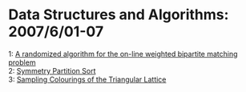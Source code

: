 # Data Structures and Algorithms: 2007/6/01-07  
1: [A randomized algorithm for the on-line weighted bipartite matching  problem](https://doi.org/10.48550/arXiv.0705.4673)  
2: [Symmetry Partition Sort](https://doi.org/10.48550/arXiv.0706.0046)  
3: [Sampling Colourings of the Triangular Lattice](https://doi.org/10.48550/arXiv.0706.0489)  